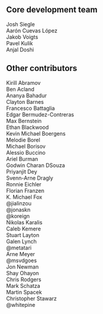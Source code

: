 ## Core development team

Josh Siegle  
Aarón Cuevas López  
Jakob Voigts   
Pavel Kulik  
Anjal Doshi  

## Other contributors

Kirill Abramov  
Ben Acland   
Ananya Bahadur  
Clayton Barnes   
Francesco Battaglia  
Edgar Bermudez-Contreras  
Max Bernstein  
Ethan Blackwood  
Kevin Michael Boergens  
Melodie Borel  
Michael Borisov  
Alessio Buccino  
Ariel Burman  
Godwin Charan DSouza  
Priyanjit Dey  
Svenn-Arne Dragly  
Ronnie Eichler  
Florian Franzen  
K. Michael Fox  
@jialinzou  
@jonaskn  
@koreign  
Nikolas Karalis  
Caleb Kemere  
Stuart Layton  
Galen Lynch  
@metatari  
Arne Meyer  
@msvdgoes  
Jon Newman  
Shay Ohayon  
Chris Rodgers  
Mark Schatza  
Martin Spacek  
Christopher Stawarz  
@whitepine






